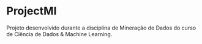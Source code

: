 # ProjectMI
Projeto desenvolvido durante a disciplina de Mineração de Dados do curso de Ciência de Dados &amp; Machine Learning.
